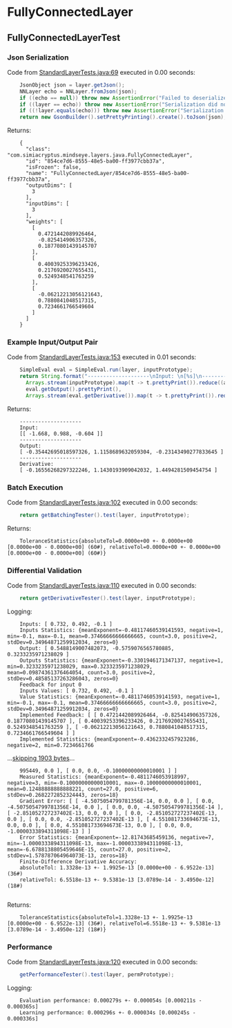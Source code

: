 # FullyConnectedLayer
## FullyConnectedLayerTest
### Json Serialization
Code from [StandardLayerTests.java:69](../../../../../../../src/main/java/com/simiacryptus/mindseye/test/StandardLayerTests.java#L69) executed in 0.00 seconds: 
```java
    JsonObject json = layer.getJson();
    NNLayer echo = NNLayer.fromJson(json);
    if ((echo == null)) throw new AssertionError("Failed to deserialize");
    if ((layer == echo)) throw new AssertionError("Serialization did not copy");
    if ((!layer.equals(echo))) throw new AssertionError("Serialization not equal");
    return new GsonBuilder().setPrettyPrinting().create().toJson(json);
```

Returns: 

```
    {
      "class": "com.simiacryptus.mindseye.layers.java.FullyConnectedLayer",
      "id": "854ce7d6-8555-48e5-ba00-ff3977cbb37a",
      "isFrozen": false,
      "name": "FullyConnectedLayer/854ce7d6-8555-48e5-ba00-ff3977cbb37a",
      "outputDims": [
        3
      ],
      "inputDims": [
        3
      ],
      "weights": [
        [
          0.4721442089926464,
          -0.825414906357326,
          0.18770801439145707
        ],
        [
          0.40039253396233426,
          0.2176920027655431,
          0.5249348541763259
        ],
        [
          -0.06212213056121643,
          0.7880841048517315,
          0.7234661766549604
        ]
      ]
    }
```



### Example Input/Output Pair
Code from [StandardLayerTests.java:153](../../../../../../../src/main/java/com/simiacryptus/mindseye/test/StandardLayerTests.java#L153) executed in 0.01 seconds: 
```java
    SimpleEval eval = SimpleEval.run(layer, inputPrototype);
    return String.format("--------------------\nInput: \n[%s]\n--------------------\nOutput: \n%s\n--------------------\nDerivative: \n%s",
      Arrays.stream(inputPrototype).map(t -> t.prettyPrint()).reduce((a, b) -> a + ",\n" + b).get(),
      eval.getOutput().prettyPrint(),
      Arrays.stream(eval.getDerivative()).map(t -> t.prettyPrint()).reduce((a, b) -> a + ",\n" + b).get());
```

Returns: 

```
    --------------------
    Input: 
    [[ -1.668, 0.988, -0.604 ]]
    --------------------
    Output: 
    [ -0.35442695018597326, 1.1158689632059304, -0.23143490277833645 ]
    --------------------
    Derivative: 
    [ -0.16556268297322246, 1.1430193909042032, 1.4494281509454754 ]
```



### Batch Execution
Code from [StandardLayerTests.java:102](../../../../../../../src/main/java/com/simiacryptus/mindseye/test/StandardLayerTests.java#L102) executed in 0.00 seconds: 
```java
    return getBatchingTester().test(layer, inputPrototype);
```

Returns: 

```
    ToleranceStatistics{absoluteTol=0.0000e+00 +- 0.0000e+00 [0.0000e+00 - 0.0000e+00] (60#), relativeTol=0.0000e+00 +- 0.0000e+00 [0.0000e+00 - 0.0000e+00] (60#)}
```



### Differential Validation
Code from [StandardLayerTests.java:110](../../../../../../../src/main/java/com/simiacryptus/mindseye/test/StandardLayerTests.java#L110) executed in 0.00 seconds: 
```java
    return getDerivativeTester().test(layer, inputPrototype);
```
Logging: 
```
    Inputs: [ 0.732, 0.492, -0.1 ]
    Inputs Statistics: {meanExponent=-0.48117460539141593, negative=1, min=-0.1, max=-0.1, mean=0.37466666666666665, count=3.0, positive=2, stdDev=0.34964871259912034, zeros=0}
    Output: [ 0.5488149007482073, -0.5759076565780885, 0.3233235971238029 ]
    Outputs Statistics: {meanExponent=-0.3301946171347137, negative=1, min=0.3233235971238029, max=0.3233235971238029, mean=0.09874361376464054, count=3.0, positive=2, stdDev=0.48585137263286043, zeros=0}
    Feedback for input 0
    Inputs Values: [ 0.732, 0.492, -0.1 ]
    Value Statistics: {meanExponent=-0.48117460539141593, negative=1, min=-0.1, max=-0.1, mean=0.37466666666666665, count=3.0, positive=2, stdDev=0.34964871259912034, zeros=0}
    Implemented Feedback: [ [ 0.4721442089926464, -0.825414906357326, 0.18770801439145707 ], [ 0.40039253396233426, 0.2176920027655431, 0.5249348541763259 ], [ -0.06212213056121643, 0.7880841048517315, 0.7234661766549604 ] ]
    Implemented Statistics: {meanExponent=-0.4362332457923286, negative=2, min=0.7234661766
```
...[skipping 1903 bytes](etc/67.txt)...
```
    995449, 0.0 ], [ 0.0, 0.0, -0.10000000000010001 ] ]
    Measured Statistics: {meanExponent=-0.4811746053918997, negative=3, min=-0.10000000000010001, max=-0.10000000000010001, mean=0.12488888888888221, count=27.0, positive=6, stdDev=0.2682272852324443, zeros=18}
    Gradient Error: [ [ -4.5075054799781356E-14, 0.0, 0.0 ], [ 0.0, -4.5075054799781356E-14, 0.0 ], [ 0.0, 0.0, -4.5075054799781356E-14 ], [ -2.851052727237402E-13, 0.0, 0.0 ], [ 0.0, -2.851052727237402E-13, 0.0 ], [ 0.0, 0.0, -2.851052727237402E-13 ], [ 4.551081733694673E-13, 0.0, 0.0 ], [ 0.0, 4.551081733694673E-13, 0.0 ], [ 0.0, 0.0, -1.0000333894311098E-13 ] ]
    Error Statistics: {meanExponent=-12.81743685459136, negative=7, min=-1.0000333894311098E-13, max=-1.0000333894311098E-13, mean=-6.6788138805459646E-15, count=27.0, positive=2, stdDev=1.578787064964073E-13, zeros=18}
    Finite-Difference Derivative Accuracy:
    absoluteTol: 1.3328e-13 +- 1.9925e-13 [0.0000e+00 - 6.9522e-13] (36#)
    relativeTol: 6.5518e-13 +- 9.5381e-13 [3.0789e-14 - 3.4950e-12] (18#)
    
```

Returns: 

```
    ToleranceStatistics{absoluteTol=1.3328e-13 +- 1.9925e-13 [0.0000e+00 - 6.9522e-13] (36#), relativeTol=6.5518e-13 +- 9.5381e-13 [3.0789e-14 - 3.4950e-12] (18#)}
```



### Performance
Code from [StandardLayerTests.java:120](../../../../../../../src/main/java/com/simiacryptus/mindseye/test/StandardLayerTests.java#L120) executed in 0.00 seconds: 
```java
    getPerformanceTester().test(layer, permPrototype);
```
Logging: 
```
    Evaluation performance: 0.000279s +- 0.000054s [0.000211s - 0.000365s]
    Learning performance: 0.000296s +- 0.000034s [0.000245s - 0.000336s]
    
```


